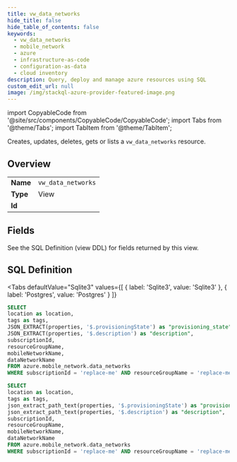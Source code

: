 ```yaml
--- 
title: vw_data_networks
hide_title: false
hide_table_of_contents: false
keywords:
  - vw_data_networks
  - mobile_network
  - azure
  - infrastructure-as-code
  - configuration-as-data
  - cloud inventory
description: Query, deploy and manage azure resources using SQL
custom_edit_url: null
image: /img/stackql-azure-provider-featured-image.png
---
```


import CopyableCode from '@site/src/components/CopyableCode/CopyableCode';
import Tabs from '@theme/Tabs';
import TabItem from '@theme/TabItem';

Creates, updates, deletes, gets or lists a <code>vw_data_networks</code> resource.

## Overview
<table><tbody>
<tr><td><b>Name</b></td><td><code>vw_data_networks</code></td></tr>
<tr><td><b>Type</b></td><td>View</td></tr>
<tr><td><b>Id</b></td><td><CopyableCode code="azure.mobile_network.vw_data_networks" /></td></tr>
</tbody></table>

## Fields

See the SQL Definition (view DDL) for fields returned by this view.

## SQL Definition

<Tabs
defaultValue="Sqlite3"
values={[
{ label: 'Sqlite3', value: 'Sqlite3' },
{ label: 'Postgres', value: 'Postgres' }
]}
>
<TabItem value="Sqlite3">

```sql
SELECT
location as location,
tags as tags,
JSON_EXTRACT(properties, '$.provisioningState') as "provisioning_state",
JSON_EXTRACT(properties, '$.description') as "description",
subscriptionId,
resourceGroupName,
mobileNetworkName,
dataNetworkName
FROM azure.mobile_network.data_networks
WHERE subscriptionId = 'replace-me' AND resourceGroupName = 'replace-me' AND mobileNetworkName = 'replace-me';
```

</TabItem>
<TabItem value="Postgres">

```sql
SELECT
location as location,
tags as tags,
json_extract_path_text(properties, '$.provisioningState') as "provisioning_state",
json_extract_path_text(properties, '$.description') as "description",
subscriptionId,
resourceGroupName,
mobileNetworkName,
dataNetworkName
FROM azure.mobile_network.data_networks
WHERE subscriptionId = 'replace-me' AND resourceGroupName = 'replace-me' AND mobileNetworkName = 'replace-me';
```

</TabItem>
</Tabs>

